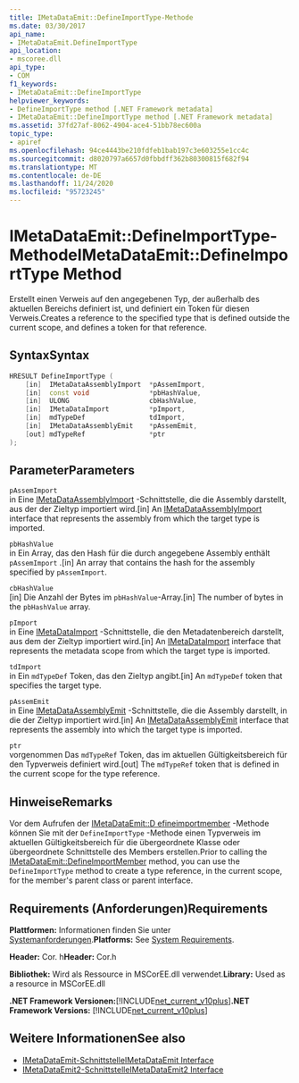 ```yaml
---
title: IMetaDataEmit::DefineImportType-Methode
ms.date: 03/30/2017
api_name:
- IMetaDataEmit.DefineImportType
api_location:
- mscoree.dll
api_type:
- COM
f1_keywords:
- IMetaDataEmit::DefineImportType
helpviewer_keywords:
- DefineImportType method [.NET Framework metadata]
- IMetaDataEmit::DefineImportType method [.NET Framework metadata]
ms.assetid: 37fd27af-8062-4904-ace4-51bb78ec600a
topic_type:
- apiref
ms.openlocfilehash: 94ce4443be210fdfeb1bab197c3e603255e1cc4c
ms.sourcegitcommit: d8020797a6657d0fbbdff362b80300815f682f94
ms.translationtype: MT
ms.contentlocale: de-DE
ms.lasthandoff: 11/24/2020
ms.locfileid: "95723245"
---
```

# <a name="imetadataemitdefineimporttype-method"></a><span data-ttu-id="ffa78-102">IMetaDataEmit::DefineImportType-Methode</span><span class="sxs-lookup"><span data-stu-id="ffa78-102">IMetaDataEmit::DefineImportType Method</span></span>

<span data-ttu-id="ffa78-103">Erstellt einen Verweis auf den angegebenen Typ, der außerhalb des aktuellen Bereichs definiert ist, und definiert ein Token für diesen Verweis.</span><span class="sxs-lookup"><span data-stu-id="ffa78-103">Creates a reference to the specified type that is defined outside the current scope, and defines a token for that reference.</span></span>  
  
## <a name="syntax"></a><span data-ttu-id="ffa78-104">Syntax</span><span class="sxs-lookup"><span data-stu-id="ffa78-104">Syntax</span></span>  
  
```cpp  
HRESULT DefineImportType (
    [in]  IMetaDataAssemblyImport  *pAssemImport,
    [in]  const void               *pbHashValue,
    [in]  ULONG                    cbHashValue,
    [in]  IMetaDataImport          *pImport,
    [in]  mdTypeDef                tdImport,
    [in]  IMetaDataAssemblyEmit    *pAssemEmit,
    [out] mdTypeRef                *ptr  
);  
```  
  
## <a name="parameters"></a><span data-ttu-id="ffa78-105">Parameter</span><span class="sxs-lookup"><span data-stu-id="ffa78-105">Parameters</span></span>  

 `pAssemImport`  
 <span data-ttu-id="ffa78-106">in Eine [IMetaDataAssemblyImport](imetadataassemblyimport-interface.md) -Schnittstelle, die die Assembly darstellt, aus der der Zieltyp importiert wird.</span><span class="sxs-lookup"><span data-stu-id="ffa78-106">[in] An [IMetaDataAssemblyImport](imetadataassemblyimport-interface.md) interface that represents the assembly from which the target type is imported.</span></span>  
  
 `pbHashValue`  
 <span data-ttu-id="ffa78-107">in Ein Array, das den Hash für die durch angegebene Assembly enthält `pAssemImport` .</span><span class="sxs-lookup"><span data-stu-id="ffa78-107">[in] An array that contains the hash for the assembly specified by `pAssemImport`.</span></span>  
  
 `cbHashValue`  
 <span data-ttu-id="ffa78-108">[in] Die Anzahl der Bytes im `pbHashValue`-Array.</span><span class="sxs-lookup"><span data-stu-id="ffa78-108">[in] The number of bytes in the `pbHashValue` array.</span></span>  
  
 `pImport`  
 <span data-ttu-id="ffa78-109">in Eine [IMetaDataImport](imetadataimport-interface.md) -Schnittstelle, die den Metadatenbereich darstellt, aus dem der Zieltyp importiert wird.</span><span class="sxs-lookup"><span data-stu-id="ffa78-109">[in] An [IMetaDataImport](imetadataimport-interface.md) interface that represents the metadata scope from which the target type is imported.</span></span>  
  
 `tdImport`  
 <span data-ttu-id="ffa78-110">in Ein `mdTypeDef` Token, das den Zieltyp angibt.</span><span class="sxs-lookup"><span data-stu-id="ffa78-110">[in] An `mdTypeDef` token that specifies the target type.</span></span>  
  
 `pAssemEmit`  
 <span data-ttu-id="ffa78-111">in Eine [IMetaDataAssemblyEmit](imetadataassemblyemit-interface.md) -Schnittstelle, die die Assembly darstellt, in die der Zieltyp importiert wird.</span><span class="sxs-lookup"><span data-stu-id="ffa78-111">[in] An [IMetaDataAssemblyEmit](imetadataassemblyemit-interface.md) interface that represents the assembly into which the target type is imported.</span></span>  
  
 `ptr`  
 <span data-ttu-id="ffa78-112">vorgenommen Das `mdTypeRef` Token, das im aktuellen Gültigkeitsbereich für den Typverweis definiert wird.</span><span class="sxs-lookup"><span data-stu-id="ffa78-112">[out] The `mdTypeRef` token that is defined in the current scope for the type reference.</span></span>  
  
## <a name="remarks"></a><span data-ttu-id="ffa78-113">Hinweise</span><span class="sxs-lookup"><span data-stu-id="ffa78-113">Remarks</span></span>  

 <span data-ttu-id="ffa78-114">Vor dem Aufrufen der [IMetaDataEmit::D efineimportmember](imetadataemit-defineimportmember-method.md) -Methode können Sie mit der `DefineImportType` -Methode einen Typverweis im aktuellen Gültigkeitsbereich für die übergeordnete Klasse oder übergeordnete Schnittstelle des Members erstellen.</span><span class="sxs-lookup"><span data-stu-id="ffa78-114">Prior to calling the [IMetaDataEmit::DefineImportMember](imetadataemit-defineimportmember-method.md) method, you can use the `DefineImportType` method to create a type reference, in the current scope, for the member's parent class or parent interface.</span></span>  
  
## <a name="requirements"></a><span data-ttu-id="ffa78-115">Requirements (Anforderungen)</span><span class="sxs-lookup"><span data-stu-id="ffa78-115">Requirements</span></span>  

 <span data-ttu-id="ffa78-116">**Plattformen:** Informationen finden Sie unter [Systemanforderungen](../../get-started/system-requirements.md).</span><span class="sxs-lookup"><span data-stu-id="ffa78-116">**Platforms:** See [System Requirements](../../get-started/system-requirements.md).</span></span>  
  
 <span data-ttu-id="ffa78-117">**Header:** Cor. h</span><span class="sxs-lookup"><span data-stu-id="ffa78-117">**Header:** Cor.h</span></span>  
  
 <span data-ttu-id="ffa78-118">**Bibliothek:** Wird als Ressource in MSCorEE.dll verwendet.</span><span class="sxs-lookup"><span data-stu-id="ffa78-118">**Library:** Used as a resource in MSCorEE.dll</span></span>  
  
 <span data-ttu-id="ffa78-119">**.NET Framework Versionen:**[!INCLUDE[net_current_v10plus](../../../../includes/net-current-v10plus-md.md)]</span><span class="sxs-lookup"><span data-stu-id="ffa78-119">**.NET Framework Versions:** [!INCLUDE[net_current_v10plus](../../../../includes/net-current-v10plus-md.md)]</span></span>  
  
## <a name="see-also"></a><span data-ttu-id="ffa78-120">Weitere Informationen</span><span class="sxs-lookup"><span data-stu-id="ffa78-120">See also</span></span>

- [<span data-ttu-id="ffa78-121">IMetaDataEmit-Schnittstelle</span><span class="sxs-lookup"><span data-stu-id="ffa78-121">IMetaDataEmit Interface</span></span>](imetadataemit-interface.md)
- [<span data-ttu-id="ffa78-122">IMetaDataEmit2-Schnittstelle</span><span class="sxs-lookup"><span data-stu-id="ffa78-122">IMetaDataEmit2 Interface</span></span>](imetadataemit2-interface.md)
